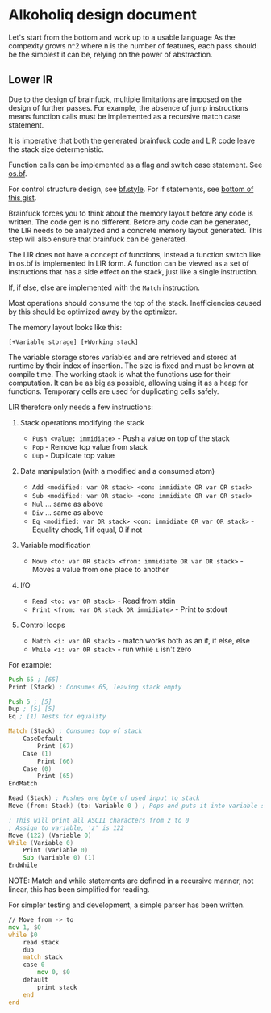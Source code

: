 # Alkoholiq design document

Let's start from the bottom and work up to a usable language
As the compexity grows n^2 where n is the number of features, each pass should be the simplest it can be, relying on the
power of abstraction.

## Lower IR

Due to the design of brainfuck, multiple limitations are imposed on the design of further passes.
For example, the absence of jump instructions means function calls must be implemented as a recursive match case
statement.

It is imperative that both the generated brainfuck code and LIR code leave the stack size determenistic.

Function calls can be implemented as a flag and switch case statement.
See [os.bf](https://github.com/bf-enterprise-solutions/os.bf/blob/master/os.bf).

For control structure design, see [bf.style](https://github.com/bf-enterprise-solutions/bf.style).
For if statements, see [bottom of this gist](https://gist.github.com/roachhd/dce54bec8ba55fb17d3a).

Brainfuck forces you to think about the memory layout before any code is written. The code gen is no different.
Before any code can be generated, the LIR needs to be analyzed and a concrete memory layout generated.
This step will also ensure that brainfuck can be generated.

The LIR does not have a concept of functions, instead a function switch like in os.bf is implemented in LIR form.
A function can be viewed as a set of instructions that has a side effect on the stack, just like a single instruction.

If, if else, else are implemented with the `Match` instruction.

Most operations should consume the top of the stack.
Inefficiencies caused by this should be optimized away by the optimizer.

The memory layout looks like this:

```
[+Variable storage] [+Working stack]
```

The variable storage stores variables and are retrieved and stored at runtime by their index of insertion. The size is
fixed and must be known at compile time.
The working stack is what the functions use for their computation. It can be as big as possible, allowing using it as a
heap for functions.
Temporary cells are used for duplicating cells safely.

LIR therefore only needs a few instructions:

1) Stack operations modifying the stack
    - `Push <value: immidiate>` - Push a value on top of the stack
    - `Pop` - Remove top value from stack
    - `Dup` - Duplicate top value

2) Data manipulation (with a modified and a consumed atom)
    - `Add <modified: var OR stack> <con: immidiate OR var OR stack>`
    - `Sub <modified: var OR stack> <con: immidiate OR var OR stack>`
    - `Mul` ... same as above
    - `Div` ... same as above
    - `Eq <modified: var OR stack> <con: immidiate OR var OR stack>` - Equality check, 1 if equal, 0 if not

3) Variable modification
    - `Move <to: var OR stack> <from: immidiate OR var OR stack>` - Moves a value from one place to another

4) I/O
    - `Read <to: var OR stack>` - Read from stdin
    - `Print <from: var OR stack OR immidiate>` - Print to stdout

5) Control loops
    - `Match <i: var OR stack>` - match works both as an if, if else, else
    - `While <i: var OR stack>` - run while `i` isn't zero

For example:

```asm
Push 65 ; [65]
Print (Stack) ; Consumes 65, leaving stack empty

Push 5 ; [5]
Dup ; [5] [5]
Eq ; [1] Tests for equality

Match (Stack) ; Consumes top of stack
    CaseDefault
        Print (67)
    Case (1)
        Print (66)
    Case (0)
        Print (65)
EndMatch

Read (Stack) ; Pushes one byte of used input to stack
Move (from: Stack) (to: Variable 0 ) ; Pops and puts it into variable storage

; This will print all ASCII characters from z to 0
; Assign to variable, 'z' is 122
Move (122) (Variable 0)
While (Variable 0)
    Print (Variable 0)
    Sub (Variable 0) (1)
EndWhile
```

NOTE: Match and while statements are defined in a recursive manner, not linear, this has been simplified for reading.

For simpler testing and development, a simple parser has been written.

```asm
// Move from -> to
mov 1, $0
while $0
    read stack
    dup
    match stack
    case 0
        mov 0, $0
    default
        print stack
    end
end
```
